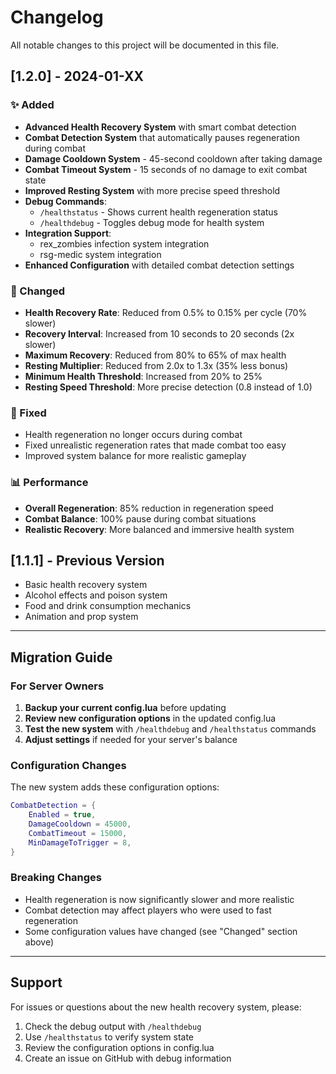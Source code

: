 # Changelog

All notable changes to this project will be documented in this file.

## [1.2.0] - 2024-01-XX

### ✨ Added
- **Advanced Health Recovery System** with smart combat detection
- **Combat Detection System** that automatically pauses regeneration during combat
- **Damage Cooldown System** - 45-second cooldown after taking damage
- **Combat Timeout System** - 15 seconds of no damage to exit combat state
- **Improved Resting System** with more precise speed threshold
- **Debug Commands**:
  - `/healthstatus` - Shows current health regeneration status
  - `/healthdebug` - Toggles debug mode for health system
- **Integration Support**:
  - rex_zombies infection system integration
  - rsg-medic system integration
- **Enhanced Configuration** with detailed combat detection settings

### 🔧 Changed
- **Health Recovery Rate**: Reduced from 0.5% to 0.15% per cycle (70% slower)
- **Recovery Interval**: Increased from 10 seconds to 20 seconds (2x slower)
- **Maximum Recovery**: Reduced from 80% to 65% of max health
- **Resting Multiplier**: Reduced from 2.0x to 1.3x (35% less bonus)
- **Minimum Health Threshold**: Increased from 20% to 25%
- **Resting Speed Threshold**: More precise detection (0.8 instead of 1.0)

### 🐛 Fixed
- Health regeneration no longer occurs during combat
- Fixed unrealistic regeneration rates that made combat too easy
- Improved system balance for more realistic gameplay

### 📊 Performance
- **Overall Regeneration**: 85% reduction in regeneration speed
- **Combat Balance**: 100% pause during combat situations
- **Realistic Recovery**: More balanced and immersive health system

## [1.1.1] - Previous Version
- Basic health recovery system
- Alcohol effects and poison system
- Food and drink consumption mechanics
- Animation and prop system

---

## Migration Guide

### For Server Owners
1. **Backup your current config.lua** before updating
2. **Review new configuration options** in the updated config.lua
3. **Test the new system** with `/healthdebug` and `/healthstatus` commands
4. **Adjust settings** if needed for your server's balance

### Configuration Changes
The new system adds these configuration options:
```lua
CombatDetection = {
    Enabled = true,
    DamageCooldown = 45000,
    CombatTimeout = 15000,
    MinDamageToTrigger = 8,
}
```

### Breaking Changes
- Health regeneration is now significantly slower and more realistic
- Combat detection may affect players who were used to fast regeneration
- Some configuration values have changed (see "Changed" section above)

---

## Support
For issues or questions about the new health recovery system, please:
1. Check the debug output with `/healthdebug`
2. Use `/healthstatus` to verify system state
3. Review the configuration options in config.lua
4. Create an issue on GitHub with debug information
